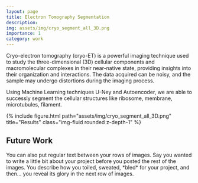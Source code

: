 ```yaml
---
layout: page
title: Electron Tomography Segmentation
description: 
img: assets/img/cryo_segment_all_3D.png
importance: 1
category: work
---
```


Cryo-electron tomography (cryo-ET) is a powerful imaging technique used to study the three-dimensional (3D) cellular components and macromolecular complexes in their near-native state, providing insights into their organization and interactions. The data acquired can be noisy, and the sample may undergo distortions during the imaging process. 

Using Machine Learning techniques U-Ney and Autoencoder, we are able to successly segment the cellular structures like ribosome, membrane, microtubules, filament.

<div class="row">
    <div class="col-sm mt-md-0">
        {% include figure.html path="assets/img/cryo_segment_all_3D.png" title="Results" class="img-fluid rounded z-depth-1" %}
    </div>
</div>
<h2> Future Work</h2>
You can also put regular text between your rows of images.
Say you wanted to write a little bit about your project before you posted the rest of the images.
You describe how you toiled, sweated, *bled* for your project, and then... you reveal its glory in the next row of images.


